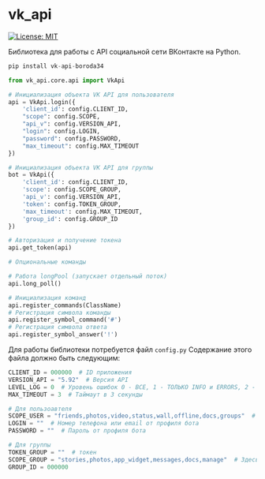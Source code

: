 # vk_api
[![License: MIT](https://img.shields.io/badge/License-MIT-yellow.svg)](https://opensource.org/licenses/MIT)

Библиотека для работы с API социальной сети ВКонтакте на Python.

```python
pip install vk-api-boroda34
```

```python
from vk_api.core.api import VkApi

# Инициализация объекта VK API для пользователя
api = VkApi.login({
    'client_id': config.CLIENT_ID,
    "scope": config.SCOPE,
    "api_v": config.VERSION_API,
    "login": config.LOGIN,
    "password": config.PASSWORD,
    "max_timeout": config.MAX_TIMEOUT
})

# Инициализация объекта VK API для группы
bot = VkApi({
    'client_id': config.CLIENT_ID,
    'scope': config.SCOPE_GROUP,
    'api_v': config.VERSION_API,
    'token': config.TOKEN_GROUP,
    'max_timeout': config.MAX_TIMEOUT,
    'group_id': config.GROUP_ID
})

# Авторизация и получение токена
api.get_token(api)

# Опциональные команды

# Работа longPool (запускает отдельный поток)
api.long_poll()

# Инициализация команд
api.register_commands(ClassName)
# Регистрация символа команды
api.register_symbol_command('#')
# Регистрация символа ответа
api.register_symbol_answer('!')

```

Для работы библиотеки потребуется файл ```config.py```
Содержание этого файла должно быть следующим:
```python
CLIENT_ID = 000000  # ID приложения
VERSION_API = "5.92"  # Версия API
LEVEL_LOG = 0  # Уровень ошибок 0 - ВСЕ, 1 - ТОЛЬКО INFO и ERRORS, 2 - ТОЛЬКО ERRORS
MAX_TIMEOUT = 3  # Таймаут в 3 секунды

# Для пользоавтеля
SCOPE_USER = "friends,photos,video,status,wall,offline,docs,groups"  # Здесь указаны права доступа
LOGIN = ""  # Номер телефона или email от профиля бота
PASSWORD = ""  # Пароль от профиля бота

# Для группы
TOKEN_GROUP = ""  # токен
SCOPE_GROUP = "stories,photos,app_widget,messages,docs,manage"  # Здесь указаны права доступа
GROUP_ID = 000000
```